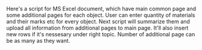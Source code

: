 Here's a script for MS Excel document, which have main common page and some additional pages for each object. User can enter quantity of materials and their marks etc for every object. Next script will summarize them and upload all information from additional pages to main page. It'll also insert new rows if it's nessesary under right topic. Number of additional page can be as many as they want.
